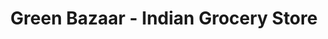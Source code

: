 ---
title: "Green Bazaar - Indian Grocery Store"
url: /centennial/green-bazaar-indian-grocery-store/
shop: supermarket
---